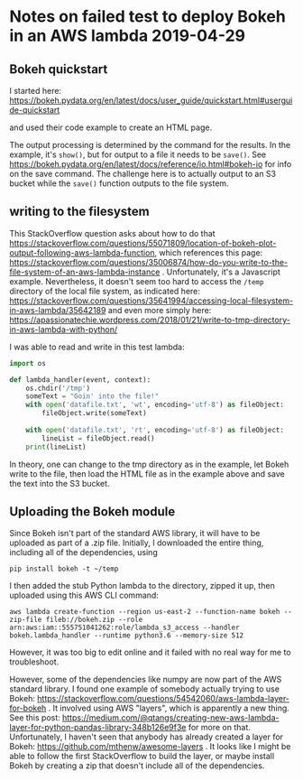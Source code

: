 # Notes on failed test to deploy Bokeh in an AWS lambda 2019-04-29

## Bokeh quickstart

I started here: https://bokeh.pydata.org/en/latest/docs/user_guide/quickstart.html#userguide-quickstart

and used their code example to create an HTML page.  

The output processing is determined by the command for the results.  In the example, it's `show()`, but for output to a file it needs to be `save()`.  See https://bokeh.pydata.org/en/latest/docs/reference/io.html#bokeh-io for info on the save command.  The challenge here is to actually output to an S3 bucket while the `save()` function outputs to the file system. 

## writing to the filesystem

This StackOverflow question asks about how to do that https://stackoverflow.com/questions/55071809/location-of-bokeh-plot-output-following-aws-lambda-function, which references this page: https://stackoverflow.com/questions/35006874/how-do-you-write-to-the-file-system-of-an-aws-lambda-instance .  Unfortunately, it's a Javascript example.   Nevertheless, it doesn't seem too hard to access the `/temp` directory of the local file system, as indicated here: https://stackoverflow.com/questions/35641994/accessing-local-filesystem-in-aws-lambda/35642189 and even more simply here: https://apassionatechie.wordpress.com/2018/01/21/write-to-tmp-directory-in-aws-lambda-with-python/ 

I was able to read and write in this test lambda:

```python
import os

def lambda_handler(event, context):
    os.chdir('/tmp')
    someText = "Goin' into the file!"
    with open('datafile.txt', 'wt', encoding='utf-8') as fileObject:
        fileObject.write(someText)
    
    with open('datafile.txt', 'rt', encoding='utf-8') as fileObject:
        lineList = fileObject.read()
    print(lineList)
```

In theory, one can change to the tmp directory as in the example, let Bokeh write to the file, then load the HTML file as in the example above and save the text into the S3 bucket.  

## Uploading the Bokeh module

Since Bokeh isn't part of the standard AWS library, it will have to be uploaded as part of a .zip file.  Initially, I downloaded the entire thing, including all of the dependencies, using 

```
pip install bokeh -t ~/temp
```

I then added the stub Python lambda to the directory, zipped it up, then uploaded using this AWS CLI command:

```
aws lambda create-function --region us-east-2 --function-name bokeh --zip-file fileb://bokeh.zip --role arn:aws:iam::555751041262:role/lambda_s3_access --handler bokeh.lambda_handler --runtime python3.6 --memory-size 512
```

However, it was too big to edit online and it failed with no real way for me to troubleshoot.  

However, some of the dependencies like numpy are now part of the AWS standard library.  I found one example of somebody actually trying to use Bokeh: https://stackoverflow.com/questions/54542060/aws-lambda-layer-for-bokeh .  It involved using AWS "layers", which is apparently a new thing.  See this post: https://medium.com/@qtangs/creating-new-aws-lambda-layer-for-python-pandas-library-348b126e9f3e for more on that.  Unfortunately, I haven't seen that anybody has already created a layer for Bokeh: https://github.com/mthenw/awesome-layers .  It looks like I might be able to follow the first StackOverflow to build the layer, or maybe install Bokeh by creating a zip that doesn't include all of the dependencies.  